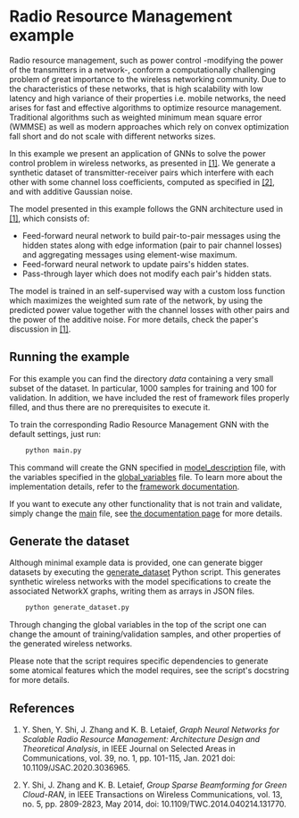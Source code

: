 # Radio Resource Management example

Radio resource management, such as power control -modifying the power of the transmitters in a
network-, conform a computationally challenging problem of great importance to the wireless
networking community. Due to the characteristics of these networks, that is high scalability with
low latency and high variance of their properties i.e. mobile networks, the need arises for fast and
effective algorithms to optimize resource management. Traditional algorithms such as weighted
minimum mean square error (WMMSE) as well as modern approaches which rely on convex optimization
fall short and do not scale with different networks sizes.

In this example we present an application of GNNs to solve the power control problem in wireless
networks, as presented in [[1]](#scalable-radio). We generate a synthetic dataset of
transmitter-receiver pairs which interfere with each other with some channel loss coefficients,
computed as specified in [[2]](#beamforming), and with additive Gaussian noise.

The model presented in this example follows the GNN architecture used in [[1]](#scalable-radio),
which consists of:

- Feed-forward neural network to build pair-to-pair messages using the hidden states along with
  edge information (pair to pair channel losses) and aggregating messages using element-wise
  maximum.
- Feed-forward neural network to update pairs's hidden states.
- Pass-through layer which does not modify each pair's hidden stats.

The model is trained in an self-supervised way with a custom loss function which maximizes the
weighted sum rate of the network, by using the predicted power value together with the channel
losses with other pairs and the power of the additive noise. For more details, check the paper's
discussion in [[1]](#scalable-radio).

## Running the example

For this example you can find the directory _data_ containing a very small subset of the dataset. In
particular, 1000 samples for training and 100 for validation. In addition, we have included the
rest of framework files properly filled, and thus there are no prerequisites to execute it.

To train the corresponding Radio Resource Management GNN with the default settings, just run:

```python
    python main.py
```

This command will create the GNN specified in [model_description](model_description.yaml) file,
with the variables specified in the [global_variables](global_variables.yaml) file. To learn more
about the implementation details, refer to the
[framework documentation](https://ignnition.net/doc/generate_your_gnn/).

If you want to execute any other functionality that is not train and validate, simply change the
[main](main.py) file, see [the documentation page](https://ignnition.net/doc/train_and_evaluate/)
for more details.

## Generate the dataset

Although minimal example data is provided, one can generate bigger datasets by executing the
[generate_dataset](generate_dataset.py) Python script. This generates synthetic wireless networks
with the model specifications to create the associated NetworkX graphs, writing them as arrays
in JSON files.

```python
    python generate_dataset.py
```

Through changing the global variables in the top of the script one can change the amount of
training/validation samples, and other properties of the generated wireless networks.

Please note that the script requires specific dependencies to generate some atomical features
which the model requires, see the script's docstring for more details.

## References

1. <a name="scalable-radio"></a>
   Y. Shen, Y. Shi, J. Zhang and K. B. Letaief,
   _Graph Neural Networks for Scalable Radio Resource Management: Architecture Design and_
   _Theoretical Analysis_, in IEEE Journal on Selected Areas in Communications, vol. 39, no. 1,
   pp. 101-115, Jan. 2021 doi: 10.1109/JSAC.2020.3036965.

2. <a name="beamforming"></a>
   Y. Shi, J. Zhang and K. B. Letaief,
   _Group Sparse Beamforming for Green Cloud-RAN_, in IEEE Transactions on Wireless Communications,
   vol. 13, no. 5, pp. 2809-2823, May 2014, doi: 10.1109/TWC.2014.040214.131770.
